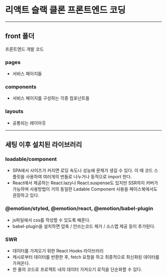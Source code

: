 # 리액트 슬랙 클론 프론트엔드 코딩

---

## front 폴더

프론트엔드 개발 코드

### pages

- 서비스 페이지들

### components

- 서비스 페이지를 구성하는 각종 컴포넌트들

### layouts

- 공통되는 레이아웃

---

## 세팅 이후 설치된 라이브러리

### loadable/component

- SPA에서 사이즈가 커지면 로딩 속도나 성능에 문제가 생길 수 있다. 이 때 코드 스플릿을 사용하여 여러개의 번들로 나누거나 동적으로 import 한다.
- React에서 제공하는 React.lazy나 React.suspense도 있지만 SSR까지 커버가 가능하며 사용방법이 거의 동일한 Ladable Component 사용을 페이스북에서도 권장하고 있다.

### @emotion/styled, @emotion/react, @emotion/babel-plugin

- js파일에서 css를 작성할 수 있도록 해준다.
- babel-plugin을 설치하면 압축 / 안쓰는코드 제거 / 소스맵 제공 등이 추가된다.

### SWR

- 데이터를 가져오기 위한 React Hooks 라이브러리
- 캐시로부터 데이터를 반환한 후, fetch 요청을 하고 최종적으로 최신화된 데이터를 가져온다.
- 한 줄의 코드로 프로젝트 내의 데이터 가져오기 로직을 단순화할 수 있다.
